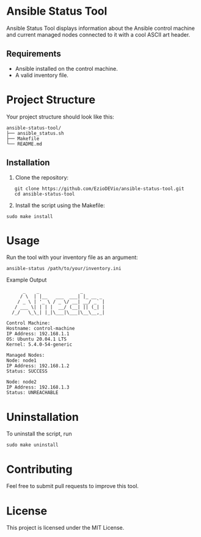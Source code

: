 # Ansible Status Tool

Ansible Status Tool displays information about the Ansible control machine and current managed nodes connected to it with a cool ASCII art header.

## Requirements

- Ansible installed on the control machine.
- A valid inventory file.

# Project Structure
Your project structure should look like this:

```
ansible-status-tool/
├── ansible_status.sh
├── Makefile
└── README.md

```

## Installation

1. Clone the repository:
```
   git clone https://github.com/EzioDEVio/ansible-status-tool.git
   cd ansible-status-tool
```

2. Install the script using the Makefile:
```
sudo make install
```

# Usage
Run the tool with your inventory file as an argument:
```
ansible-status /path/to/your/inventory.ini
```

Example Output

```
      _    _               _        
     / \  | |__   ___  ___| |_ __ _ 
    / _ \ | '_ \ / _ \/ __| __/ _` |
   / ___ \| | | |  __/ (__| || (_| |
  /_/   \_\_| |_|\___|\___|\__\__,_|

Control Machine:
Hostname: control-machine
IP Address: 192.168.1.1
OS: Ubuntu 20.04.1 LTS
Kernel: 5.4.0-54-generic

Managed Nodes:
Node: node1
IP Address: 192.168.1.2
Status: SUCCESS

Node: node2
IP Address: 192.168.1.3
Status: UNREACHABLE
```

# Uninstallation

To uninstall the script, run
```
sudo make uninstall

```
# Contributing
Feel free to submit pull requests to improve this tool.

# License
This project is licensed under the MIT License.



